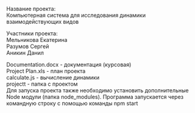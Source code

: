 Название проекта:   
Компьютерная система для исследования динамики взаимодействующих видов    
  
Участники проекта:  
Мельникова Екатерина  
Разумов Сергей  
Аникин Данил  

Documentation.docx - документация (курсовая)  
Project Plan.xls - план проекта  
calculate.js - вычисление динамики  
projectt - папка с проектом  
Для запуска проекта также необходимо установить дополнительные Node модули (папка node_modules). Программа запускается через командную строку с помощью команды npm start

